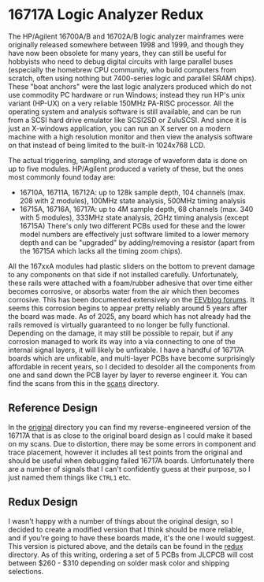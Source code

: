 # 16717A Logic Analyzer Redux

The HP/Agilent 16700A/B and 16702A/B logic analyzer mainframes were originally released somewhere between 1998 and 1999, and though they have now been obsolete for many years, they can still be useful for hobbyists who need to debug digital circuits with large parallel buses (especially the homebrew CPU community, who build computers from scratch, often using nothing but 7400-series logic and parallel SRAM chips).  These "boat anchors" were the last logic analyzers produced which do not use commodity PC hardware or run Windows; instead they run HP's unix variant (HP-UX) on a very reliable 150MHz PA-RISC processor.  All the operating system and analysis software is still available, and can be run from a SCSI hard drive emulator like SCSI2SD or ZuluSCSI.  And since it is just an X-windows application, you can run an X server on a modern machine with a high resolution monitor and then view the analysis software on that instead of being limited to the built-in 1024x768 LCD.

The actual triggering, sampling, and storage of waveform data is done on up to five modules.  HP/Agilent produced a variety of these, but the ones most commonly found today are:
* 16710A, 16711A, 16712A: up to 128k sample depth, 104 channels (max. 208 with 2 modules), 100MHz state analysis, 500MHz timing analysis
* 16715A, 16716A, 16717A: up to 4M sample depth, 68 channels (max. 340 with 5 modules), 333MHz state analysis, 2GHz timing analysis (except 16715A)
There's only two different PCBs used for these and the lower model numbers are effectively just software limited to a lower memory depth and can be "upgraded" by adding/removing a resistor (apart from the 16715A which lacks all the timing zoom chips).

All the 167xxA modules had plastic sliders on the bottom to prevent damage to any components on that side if not installed carefully.  Unfortunately, these rails were attached with a foam/rubber adhesive that over time either becomes corrosive, or absorbs water from the air which then becomes corrosive.  This has been documented extensively on the [EEVblog forums](https://www.eevblog.com/forum/repair/series-defect-on-agilent-167xx-boards/).  It seems this corrosion begins to appear pretty reliably around 5 years after the board was made.  As of 2025, any board which has not already had the rails removed is virtually guaranteed to no longer be fully functional.  Depending on the damage, it may still be possible to repair, but if any corrosion managed to work its way into a via connecting to one of the internal signal layers, it will likely be unfixable.  I have a handful of 16717A boards which are unfixable, and multi-layer PCBs have become surprisingly affordable in recent years, so I decided to desolder all the components from one and sand down the PCB layer by layer to reverse engineer it.  You can find the scans from this in the [scans](./scans/) directory.

## Reference Design
In the [original](./original/) directory you can find my reverse-engineered version of the 16717A that is as close to the original board design as I could make it based on my scans.  Due to distortion, there may be some errors in component and trace placement, however it includes all test points from the original and should be useful when debugging failed 16717A boards.  Unfortunately there are a number of signals that I can't confidently guess at their purpose, so I just named them things like `CTRL1` etc.

## Redux Design
I wasn't happy with a number of things about the original design, so I decided to create a modified version that I think should be more reliable, and if you're going to have these boards made, it's the one I would suggest.  This version is pictured above, and the details can be found in the [redux](./redux) directory.  As of this writing, ordering a set of 5 PCBs from JLCPCB will cost between $260 - $310 depending on solder mask color and shipping selections.
